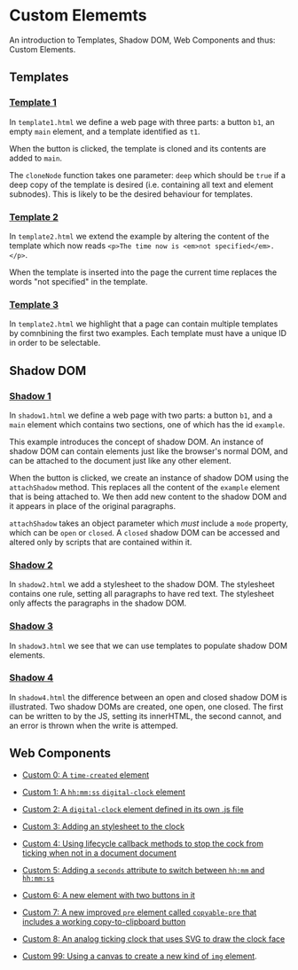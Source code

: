 # Custom Elememts

An introduction to Templates, Shadow DOM, Web Components and thus: Custom Elements.

## Templates

### [Template 1](./examples/templates/template1.html)

In `template1.html` we define a web page with three parts: a button `b1`, an empty `main` element, and a template identified as `t1`.

When the button is clicked, the template is cloned and its contents are added to `main`.

The `cloneNode` function takes one parameter: `deep` which should be `true` if a deep copy of the template is desired (i.e. containing all text and element subnodes).  This is likely to be the desired behaviour for templates.

### [Template 2](./examples/templates/template2.html)

In `template2.html` we extend the example by altering the content of the template which now reads `<p>The time now is <em>not specified</em>.</p>`.

When the template is inserted into the page the current time replaces the words "not specified" in the template.

### [Template 3](./examples/templates/template3.html)

In `template2.html` we highlight that a page can contain multiple templates by comnbining the first two examples.  Each template must have a unique ID in order to be selectable.

## Shadow DOM

### [Shadow 1](./examples/shadowdom/shadow1.html)

In `shadow1.html` we define a web page with two parts: a button `b1`, and a `main` element which contains two sections, one of which has the id `example`.

This example introduces the concept of shadow DOM.  An instance of shadow DOM can contain elements just like the browser's normal DOM, and can be attached to the document just like any other element.

When the button is clicked, we create an instance of shadow DOM using the `attachShadow` method.  This replaces all the content of the `example` element that is being attached to.  We then add new content to the shadow DOM and it appears in place of the original paragraphs.

`attachShadow` takes an object parameter which *must* include a `mode` property, which can be `open` or `closed`.  A `closed` shadow DOM can be accessed and altered only by scripts that are contained within it.

### [Shadow 2](./examples/shadowdom/shadow2.html)

In `shadow2.html` we add a stylesheet to the shadow DOM.  The stylesheet contains one rule, setting all paragraphs to have red text.  The stylesheet only affects the paragraphs in the shadow DOM.

### [Shadow 3](./examples/shadowdom/shadow3.html)

In `shadow3.html` we see that we can use templates to populate shadow DOM elements.

### [Shadow 4](./examples/shadowdom/shadow4.html)

In `shadow4.html` the difference between an open and closed shadow DOM is illustrated.  Two shadow DOMs are created, one open, one closed.  The first can be written to by the JS, setting its innerHTML, the second cannot, and an error is thrown when the write is attemped.

## Web Components
* [Custom 0: A `time-created` element](./examples/custom/0/index.html)

* [Custom 1: A `hh:mm:ss` `digital-clock` element](./examples/custom/1/index.html)

* [Custom 2: A `digital-clock` element defined in its own .js file](./examples/custom/2/index.html)

* [Custom 3: Adding an stylesheet to the clock](./examples/custom/3/index.html)

* [Custom 4: Using lifecycle callback methods to stop the cock from ticking when not in a document document](./examples/custom/4/index.html)

* [Custom 5: Adding a `seconds` attribute to switch between `hh:mm` and `hh:mm:ss`](./examples/custom/5/index.html)

* [Custom 6: A new element with two buttons in it](./examples/custom/6/index.html)

* [Custom 7: A new improved `pre` element called `copyable-pre` that includes a working copy-to-clipboard button](./examples/custom/7/index.html)

* [Custom 8: An analog ticking clock that uses SVG to draw the clock face](./examples/custom/8/index.html)

* [Custom 99: Using a canvas to create a new kind of `img` element](http://portsoc.github.io/img-melt/).
